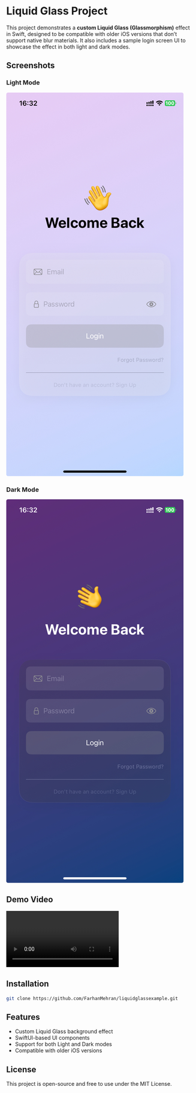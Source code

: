 # Liquid Glass Project

This project demonstrates a **custom Liquid Glass (Glassmorphism)** effect in Swift, designed to be compatible with older iOS versions that don’t support native blur materials. It also includes a sample login screen UI to showcase the effect in both light and dark modes.

## Screenshots

### Light Mode

![Light Mode](assets/images/light.jpeg)

### Dark Mode

![Dark Mode](assets/images/dark.jpeg)

## Demo Video

![Login Screen](assets/videos/login.mov)

## Installation

```bash
git clone https://github.com/FarhanMehran/liquidglassexample.git
```

## Features

* Custom Liquid Glass background effect
* SwiftUI-based UI components
* Support for both Light and Dark modes
* Compatible with older iOS versions

## License

This project is open-source and free to use under the MIT License.

